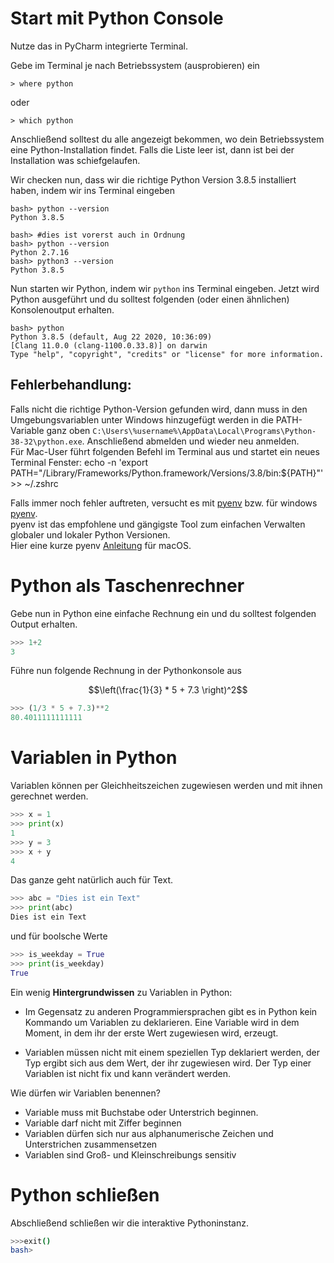 # Start mit Python Console

Nutze das in PyCharm integrierte Terminal. 

Gebe im Terminal je nach Betriebssystem (ausprobieren) ein

```shell
> where python
```
oder
```shell
> which python
```

Anschließend solltest du alle angezeigt bekommen, wo dein Betriebssystem eine Python-Installation findet. Falls die Liste leer ist, dann ist bei der Installation was schiefgelaufen.

Wir checken nun, dass wir die richtige Python Version 3.8.5 installiert haben, indem wir ins Terminal eingeben
```shell
bash> python --version
Python 3.8.5

bash> #dies ist vorerst auch in Ordnung
bash> python --version 
Python 2.7.16
bash> python3 --version
Python 3.8.5

```
Nun starten wir Python, indem wir `python` ins Terminal eingeben. Jetzt wird Python ausgeführt und du solltest folgenden (oder einen ähnlichen) Konsolenoutput erhalten.

```shell
bash> python
Python 3.8.5 (default, Aug 22 2020, 10:36:09) 
[Clang 11.0.0 (clang-1100.0.33.8)] on darwin
Type "help", "copyright", "credits" or "license" for more information.
```

## Fehlerbehandlung: 
Falls nicht die richtige Python-Version gefunden wird, dann muss in den Umgebungsvariablen unter Windows hinzugefügt werden in die PATH-Variable ganz oben `C:\Users\%username%\AppData\Local\Programs\Python-38-32\python.exe`. Anschließend abmelden und wieder neu anmelden.\
Für Mac-User führt folgenden Befehl im Terminal aus und startet ein neues Terminal Fenster:
echo -n 'export PATH="/Library/Frameworks/Python.framework/Versions/3.8/bin:${PATH}"' >> ~/.zshrc

Falls immer noch fehler auftreten, versucht es mit [pyenv](https://github.com/pyenv/pyenv#readme) bzw. für windows [pyenv](https://github.com/pyenv-win/pyenv-win#readme).\
pyenv ist das empfohlene und gängigste Tool zum einfachen Verwalten globaler und lokaler Python Versionen.  
Hier eine kurze pyenv [Anleitung](pyenv.md) für macOS.

# Python als Taschenrechner

Gebe nun in Python eine einfache Rechnung ein und du solltest folgenden Output erhalten.

```python
>>> 1+2
3
```

Führe nun folgende Rechnung in der Pythonkonsole aus

$$\left(\frac{1}{3} * 5 + 7.3 \right)^2$$
```python
>>> (1/3 * 5 + 7.3)**2
80.4011111111111
```

# Variablen in Python 

Variablen können per Gleichheitszeichen zugewiesen werden und mit ihnen gerechnet werden.

```python
>>> x = 1
>>> print(x)
1
>>> y = 3
>>> x + y
4
```
Das ganze geht natürlich auch für Text.

```python
>>> abc = "Dies ist ein Text"
>>> print(abc)
Dies ist ein Text
```

und für boolsche Werte

```python
>>> is_weekday = True
>>> print(is_weekday)
True
```

Ein wenig **Hintergrundwissen** zu Variablen in Python:

- Im Gegensatz zu anderen Programmiersprachen gibt es in Python kein Kommando um Variablen zu deklarieren. Eine Variable wird in dem Moment, in dem ihr der erste Wert zugewiesen wird, erzeugt. 

- Variablen müssen nicht mit einem speziellen Typ deklariert werden, der Typ ergibt sich aus dem Wert, der ihr zugewiesen wird. Der Typ einer Variablen ist nicht fix und kann verändert werden.


Wie dürfen wir Variablen benennen?
- Variable muss mit Buchstabe oder Unterstrich beginnen.
- Variable darf nicht mit Ziffer beginnen
- Variablen dürfen sich nur aus alphanumerische Zeichen und Unterstrichen zusammensetzen
- Variablen sind Groß- und Kleinschreibungs sensitiv

# Python schließen
Abschließend schließen wir die interaktive Pythoninstanz.
```bash
>>>exit()
bash>
```
